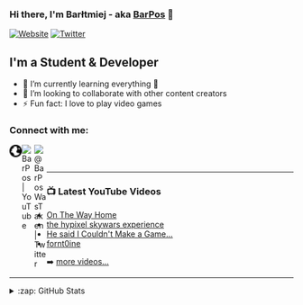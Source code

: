 ### Hi there, I'm Barłtmiej - aka [BarPos][website] 👋

[![Website](https://img.shields.io/website?label=barpos.dev&style=for-the-badge&url=https://barpos.dev)](https://barpos.dev)
[![Twitter](https://img.shields.io/twitter/follow/BarPosWasTaken?color=1DA1F2&logo=twitter&style=for-the-badge)](https://twitter.com/BarPosWasTaken)

## I'm a Student & Developer

- 🌱 I’m currently learning everything 🤣
- 👯 I’m looking to collaborate with other content creators
- ⚡ Fun fact: I love to play video games

### Connect with me:

[<img  align="left" alt="barpos.dev" width="22px" src="https://raw.githubusercontent.com/iconic/open-iconic/master/svg/globe.svg" />][website]
[<img align="left" alt="BarPos | YouTube" width="22px" src="https://cdn.jsdelivr.net/npm/simple-icons@v3/icons/youtube.svg" />][youtube]
[<img align="left" alt="@BarPosWasTaken | Twitter" width="22px" src="https://cdn.jsdelivr.net/npm/simple-icons@v3/icons/twitter.svg" />][twitter]

<br />
<br />

---

### 📺 Latest YouTube Videos

<!-- YOUTUBE:START -->
- [On The Way Home](https://www.youtube.com/watch?v=CoV5JUavHvg)
- [the hypixel skywars experience](https://www.youtube.com/watch?v=nfIxqD35siE)
- [He said I Couldn&#39;t Make a Game...](https://www.youtube.com/watch?v=lMZjh4jURnQ)
- [fornt0ine](https://www.youtube.com/watch?v=FsNcr4HVeRA)
<!-- YOUTUBE:END -->

➡️ [more videos...][videos]

---

<details>
  <summary>:zap: GitHub Stats</summary>

  <img align="left" alt="BarPos' GitHub Stats" src="https://github-readme-stats.vercel.app/api?username=BarPos&count_private=true&show_icons=true" />

</details>

[website]: https://barpos.dev
[twitter]: https://twitter.com/BarPosWasTaken
[youtube]: https://www.youtube.com/channel/UC9_JYG06kewgh5x8qQFntMg
[videos]: https://www.youtube.com/channel/UC9_JYG06kewgh5x8qQFntMg/videos
